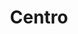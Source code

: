 ---
layout: bairro
title: Centro
regiao: zona-central
pb: "!1m18!1m12!1m3!1d14630.85049166879!2d-46.63291115000001!3d-23.542836349999995!2m3!1f0!2f0!3f0!3m2!1i1024!2i768!4f13.1!3m3!1m2!1s0x94ce58560a6c5f29%3A0xeff177e6d6a04b7a!2sCentro%2C+S%C3%A3o+Paulo+-+State+of+S%C3%A3o+Paulo!5e0!3m2!1sen!2sbr!4v1427318141168"
photo_id: "16691927567"
---
